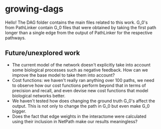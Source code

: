 # growing-dags

Hello! The DAG folder contains the main files related to this work. G_0's from PathLinker contain G_0 files that were obtained by taking the first path longer than a single edge from the output of PathLinker for the respective pathways.


## Future/unexplored work

* The current model of the network doesn't explicitly take into account some biological processes such as negative feedback. How can we improve the base model to take them into account?
* Cost functions: we haven't really ran anything over 100 paths, we need to observe how our cost functions perform beyond that in terms of precision and recall, and even devise new cost functions that model biological networks better.
* We haven't tested how does changing the ground truth G_0's affect the output. This is not only to change the path in G_0 but even make G_0 bigger.
* Does the fact that edge weights in the interactome were calculated using their inclusion in NetPath make our results meaningless?
